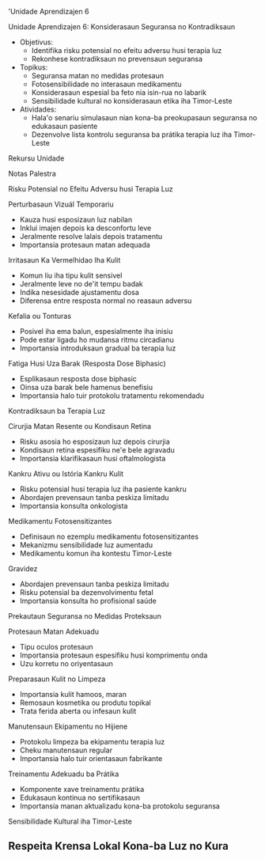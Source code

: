 'Unidade Aprendizajen 6 

Unidade Aprendizajen 6: Konsiderasaun Seguransa no Kontradiksaun
- Objetivus:
  * Identifika risku potensial no efeitu adversu husi terapia luz
  * Rekonhese kontradiksaun no prevensaun seguransa
- Topikus:
  * Seguransa matan no medidas protesaun
  * Fotosensibilidade no interasaun medikamentu
  * Konsiderasaun espesial ba feto nia isin-rua no labarik
  * Sensibilidade kultural no konsiderasaun etika iha Timor-Leste
- Atividades:
  * Hala'o senariu simulasaun nian kona-ba preokupasaun seguransa no edukasaun pasiente
  * Dezenvolve lista kontrolu seguransa ba prátika terapia luz iha Timor-Leste

Rekursu Unidade

Notas Palestra

Risku Potensial no Efeitu Adversu husi Terapia Luz

Perturbasaun Vizuál Temporariu
- Kauza husi esposizaun luz nabilan
- Inklui imajen depois ka desconfortu leve
- Jeralmente resolve lalais depois tratamentu
- Importansia protesaun matan adequada

Irritasaun Ka Vermelhidao Iha Kulit
- Komun liu iha tipu kulit sensivel
- Jeralmente leve no de'it tempu badak
- Indika nesesidade ajustamentu dosa
- Diferensa entre resposta normal no reasaun adversu

Kefalia ou Tonturas
- Posivel iha ema balun, espesialmente iha inisiu
- Pode estar ligadu ho mudansa ritmu circadianu
- Importansia introduksaun gradual ba terapia luz

Fatiga Husi Uza Barak (Resposta Dose Biphasic)
- Esplikasaun resposta dose biphasic
- Oinsa uza barak bele hamenus benefisiu
- Importansia halo tuir protokolu tratamentu rekomendadu

Kontradiksaun ba Terapia Luz

Cirurjia Matan Resente ou Kondisaun Retina
- Risku asosia ho esposizaun luz depois cirurjia
- Kondisaun retina espesifiku ne'e bele agravadu
- Importansia klarifikasaun husi oftalmologista

Kankru Ativu ou Istória Kankru Kulit
- Risku potensial husi terapia luz iha pasiente kankru
- Abordajen prevensaun tanba peskiza limitadu
- Importansia konsulta onkologista

Medikamentu Fotosensitizantes
- Definisaun no ezemplu medikamentu fotosensitizantes
- Mekanizmu sensibilidade luz aumentadu
- Medikamentu komun iha kontestu Timor-Leste

Gravidez
- Abordajen prevensaun tanba peskiza limitadu
- Risku potensial ba dezenvolvimentu fetal
- Importansia konsulta ho profisional saúde

Prekautaun Seguransa no Medidas Proteksaun

Protesaun Matan Adekuadu
- Tipu oculos protesaun
- Importansia protesaun espesifiku husi komprimentu onda
- Uzu korretu no oriyentasaun

Preparasaun Kulit no Limpeza
- Importansia kulit hamoos, maran
- Remosaun kosmetika ou produtu topikal
- Trata ferida aberta ou infesaun kulit

Manutensaun Ekipamentu no Hijiene
- Protokolu limpeza ba ekipamentu terapia luz
- Cheku manutensaun regular
- Importansia halo tuir orientasaun fabrikante

Treinamentu Adekuadu ba Prátika
- Komponente xave treinamentu prátika
- Edukasaun kontinua no sertifikasaun
- Importansia manan aktualizadu kona-ba protokolu seguransa

Sensibilidade Kultural iha Timor-Leste

Respeita Krensa Lokal Kona-ba Luz no Kura
-